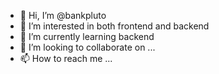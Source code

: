- 👋 Hi, I’m @bankpluto
- 👀 I’m interested in both frontend and backend
- 🌱 I’m currently learning backend
- 💞️ I’m looking to collaborate on ...
- 📫 How to reach me ...

<!---
bankpluto/bankpluto is a ✨ special ✨ repository because its `README.md` (this file) appears on your GitHub profile.
You can click the Preview link to take a look at your changes.
--->
